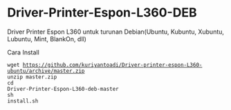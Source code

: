 # Driver-Printer-Espon-L360-DEB
Driver Printer Espon L360 untuk turunan Debian(Ubuntu, Kubuntu, Xubuntu, Lubuntu, Mint, BlankOn, dll)


Cara Install

<code>wget https://github.com/kuriyantoadi/Driver-printer-espon-L360-ubuntu/archive/master.zip</code>
<code><br>unzip master.zip</code>
<code><br>cd Driver-Printer-Espon-L360-deb-master</code>
<code><br>sh install.sh</code>
